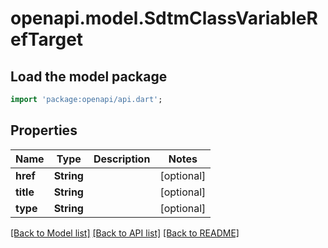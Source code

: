 # openapi.model.SdtmClassVariableRefTarget

## Load the model package
```dart
import 'package:openapi/api.dart';
```

## Properties
Name | Type | Description | Notes
------------ | ------------- | ------------- | -------------
**href** | **String** |  | [optional] 
**title** | **String** |  | [optional] 
**type** | **String** |  | [optional] 

[[Back to Model list]](../README.md#documentation-for-models) [[Back to API list]](../README.md#documentation-for-api-endpoints) [[Back to README]](../README.md)


